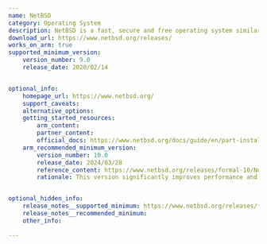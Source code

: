 ```yaml
---
name: NetBSD
category: Operating System
description: NetBSD is a fast, secure and free operating system similar to Unix, designed to run on a wide range of computers from large servers to smaller devices.
download_url: https://www.netbsd.org/releases/
works_on_arm: true
supported_minimum_version:
    version_number: 9.0
    release_date: 2020/02/14


optional_info:
    homepage_url: https://www.netbsd.org/
    support_caveats:
    alternative_options:
    getting_started_resources:
        arm_content:
        partner_content:
        official_docs: https://www.netbsd.org/docs/guide/en/part-install.html
    arm_recommended_minimum_version:
        version_number: 10.0
        release_date: 2024/03/28
        reference_content: https://www.netbsd.org/releases/formal-10/NetBSD-10.0.html
        rationale: This version significantly improves performance and support for Arm/Aarch64 systems. The scheduler now better handles big.LITTLE cores, and Aarch64 I/O and networking performance has been greatly optimized. Cryptographic algorithms like AES and ChaCha now use CPU acceleration and constant-time execution for added security. Key Armv8-A features—PAN, PAC, and BTI—are now supported to strengthen memory safety and ROP protection. Linux binary compatibility is now available on Aarch64 via compat_linux(8). Virtualization support has been extended to VMware ESXi-Arm and Oracle Cloud. UEFI bootloader improvements and expanded device driver support further enhance the Arm user experience.


optional_hidden_info:
    release_notes__supported_minimum: https://www.netbsd.org/releases/formal-9/NetBSD-9.0.html
    release_notes__recommended_minimum:
    other_info:

---
```


